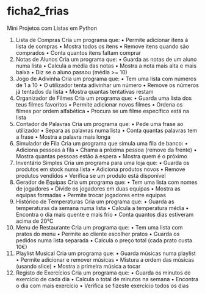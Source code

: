 # ficha2_frias
Mini Projetos com Listas em Python
1. Lista de Compras
Cria um programa que:
•
Permite adicionar itens à lista de compras
•
Mostra todos os itens
•
Remove itens quando são comprados
•
Conta quantos itens faltam comprar
2. Notas de Alunos
Cria um programa que:
•
Guarda as notas de um aluno numa lista
•
Calcula a média das notas
•
Mostra a nota mais alta e mais baixa
•
Diz se o aluno passou (média >= 10)
3. Jogo de Adivinha
Cria um programa que:
•
Tem uma lista com números de 1 a 10
•
O utilizador tenta adivinhar um número
•
Remove os números já tentados da lista
•
Mostra quantas tentativas restam
4. Organizador de Filmes
Cria um programa que:
•
Guarda uma lista dos teus filmes favoritos
•
Permite adicionar novos filmes
•
Ordena os filmes por ordem alfabética
•
Procura se um filme específico está na lista
5. Contador de Palavras
Cria um programa que:
•
Pede uma frase ao utilizador
•
Separa as palavras numa lista
•
Conta quantas palavras tem a frase
•
Mostra a palavra mais longa
6. Simulador de Fila
Cria um programa que simula uma fila de banco:
•
Adiciona pessoas à fila
•
Chama a próxima pessoa (remove da frente)
•
Mostra quantas pessoas estão à espera
•
Mostra quem é o próximo
7. Inventário Simples
Cria um programa para uma loja que:
•
Guarda os produtos em stock numa lista
•
Adiciona produtos novos
•
Remove produtos vendidos
•
Verifica se um produto está disponível
8. Gerador de Equipas
Cria um programa que:
•
Tem uma lista com nomes de jogadores
•
Divide os jogadores em duas equipas
•
Mostra as equipas formadas
•
Permite trocar jogadores entre equipas
9. Histórico de Temperaturas
Cria um programa que:
•
Guarda as temperaturas da semana numa lista
•
Calcula a temperatura média
•
Encontra o dia mais quente e mais frio
•
Conta quantos dias estiveram acima de 20°C
10. Menu de Restaurante
Cria um programa que:
•
Tem uma lista com pratos do menu
•
Permite ao cliente escolher pratos
•
Guarda os pedidos numa lista separada
•
Calcula o preço total (cada prato custa 10€)
11. Playlist Musical
Cria um programa que:
•
Guarda músicas numa playlist
•
Permite adicionar e remover músicas
•
Mistura a ordem das músicas (usando slice)
•
Mostra a primeira música a tocar
12. Registo de Exercícios
Cria um programa que:
•
Guarda os minutos de exercício de cada dia
•
Calcula o total de minutos na semana
•
Encontra o dia com mais exercício
•
Verifica se fizeste exercício todos os dias
